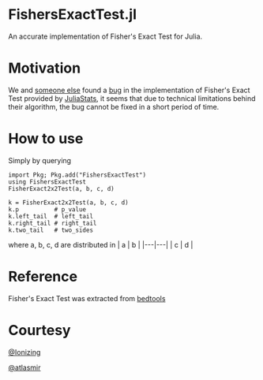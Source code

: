 # FishersExactTest.jl
An accurate implementation of Fisher's Exact Test for Julia.

# Motivation
We and [someone else](https://blog.goo.ne.jp/r-de-r/e/f206d5a1bfb6ed1f60d9bd47c0865299) found a [bug](https://github.com/JuliaStats/HypothesisTests.jl/issues/148) in the implementation of Fisher's Exact Test provided by [JuliaStats](https://github.com/JuliaStats/HypothesisTests.jl), it seems that due to technical limitations behind their algorithm, the bug cannot be fixed in a short period of time.

# How to use
Simply by querying
```
import Pkg; Pkg.add("FishersExactTest")
using FishersExactTest
FisherExact2x2Test(a, b, c, d)

k = FisherExact2x2Test(a, b, c, d)
k.p          # p_value
k.left_tail  # left_tail
k.right_tail # right_tail
k.two_tail   # two_sides
```
where a, b, c, d are distributed in
| a  |  b |
|---|---|
|  c |  d |

# Reference
Fisher's Exact Test was extracted from [bedtools](https://github.com/arq5x/bedtools2/tree/89b94dce487097e60bbd6d77c2515085c6e80431/src/fisher)

# Courtesy
[@Ionizing](https://github.com/Ionizing)

[@atlasmir](https://github.com/atlasmir)

